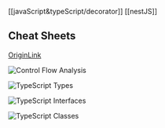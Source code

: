 [[javaScript&typeScript/decorator]]
[[nestJS]]

## Cheat Sheets
[OriginLink](https://www.typescriptlang.org/cheatsheets/)

![Control Flow Analysis](https://pangorithm.github.io/MyAuxiliaryStorage/image/TypeScript-Control-Flow-Analysis.png)

![TypeScript Types](https://pangorithm.github.io/MyAuxiliaryStorage/image/TypeScript-Types.png)

![TypeScript Interfaces](https://pangorithm.github.io/MyAuxiliaryStorage/image/TypeScript-Interfaces.png)

![TypeScript Classes](https://pangorithm.github.io/MyAuxiliaryStorage/image/TypeScript-Classes.png)


